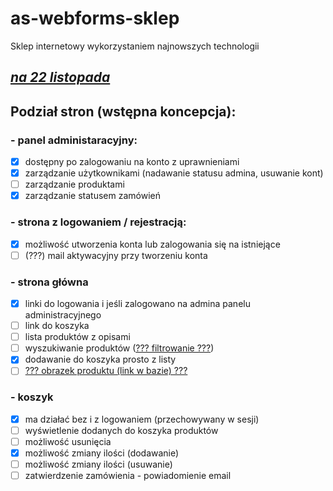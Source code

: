 # as-webforms-sklep

Sklep internetowy wykorzystaniem najnowszych technologii

## <u>**_na 22 listopada_**</u>

## Podział stron (wstępna koncepcja):
### - panel administaracyjny:
- [x] dostępny po zalogowaniu na konto z uprawnieniami
- [x] zarządzanie użytkownikami (nadawanie statusu admina, usuwanie kont)
- [ ] zarządzanie produktami
- [x] zarządzanie statusem zamówień
### - strona z logowaniem / rejestracją:
- [x] możliwość utworzenia konta lub zalogowania się na istniejące
- [ ] (???) mail aktywacyjny przy tworzeniu konta
### - strona główna
- [x] linki do logowania i jeśli zalogowano na admina panelu administracyjnego
- [ ] link do koszyka
- [ ] lista produktów z opisami
- [ ] wyszukiwanie produktów (<u>??? filtrowanie ???</u>)
- [x] dodawanie do koszyka prosto z listy
- [ ] <u>??? obrazek produktu (link w bazie) ???</u>
### - koszyk
- [x] ma działać bez i z logowaniem (przechowywany w sesji)
- [ ] wyświetlenie dodanych do koszyka produktów
- [ ] możliwość usunięcia
- [x] możliwość zmiany ilości (dodawanie)
- [ ] możliwość zmiany ilości (usuwanie)
- [ ] zatwierdzenie zamówienia - powiadomienie email
